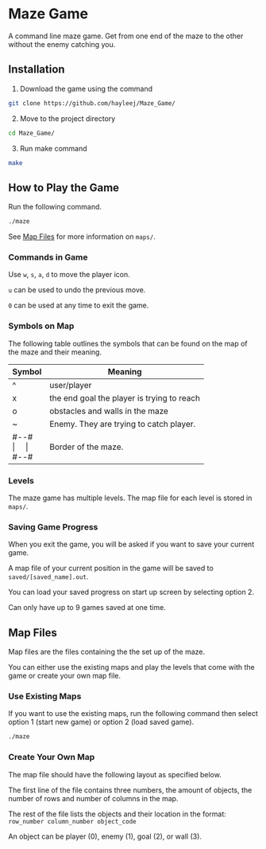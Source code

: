 # Maze Game
A command line maze game. Get from one end of the maze to the other without the enemy catching you.

## Installation

1. Download the game using the command 

```bash
git clone https://github.com/hayleej/Maze_Game/
```

2. Move to the project directory

```bash
cd Maze_Game/
```

3. Run make command

```bash
make
```

## How to Play the Game

Run the following command.

```bash
./maze
```

See [Map Files](README.md#Map-Files) for more information on `maps/`.

### Commands in Game

Use `w`, `s`, `a`, `d` to move the player icon.

`u` can be used to undo the previous move.

`0` can be used at any time to exit the game.

### Symbols on Map

The following table outlines the symbols that can be found on the map of the maze and their meaning.

| Symbol                 | Meaning                                 |
|------------------------|-----------------------------------------|
| ^                      | user/player                             |
| x                      | the end goal the player is trying to reach|
| o                      | obstacles and walls in the maze         |
| ~                      | Enemy. They are trying to catch player. |
| #--#<br>\| &nbsp; &nbsp;  \|<br>#--# | Border of the maze.                     |


### Levels

The maze game has multiple levels. The map file for each level is stored in `maps/`.

### Saving Game Progress

When you exit the game, you will be asked if you want to save your current game.

A map file of your current position in the game will be saved to `saved/[saved_name].out`.

You can load your saved progress on start up screen by selecting option 2.

Can only have up to 9 games saved at one time.

## Map Files

Map files are the files containing the the set up of the maze.

You can either use the existing maps and play the levels that come with the game or create your own map file.

### Use Existing Maps

If you want to use the existing maps, run the following command then select option 1 (start new game) or option 2 (load saved game).

```bash
./maze
```

### Create Your Own Map

The map file should have the following layout as specified below.

The first line of the file contains three numbers, the amount of objects, the number of rows and number of columns in the map.

The rest of the file lists the objects and their location in the format: `row_number column_number object_code`

An object can be player (0), enemy (1), goal (2), or wall (3).

